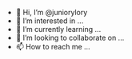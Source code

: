 - 👋 Hi, I’m @juniorylory
- 👀 I’m interested in ...
- 🌱 I’m currently learning ...
- 💞️ I’m looking to collaborate on ...
- 📫 How to reach me ...

<!---
juniorylory/juniorylory is a ✨ special ✨ repository because its `README.md` (this file) appears on your GitHub profile.
You can click the Preview link to take a look at your changes.
--->
